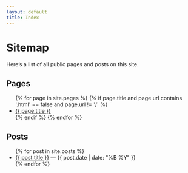 ```yaml
---
layout: default
title: Index
---
```


# Sitemap

Here’s a list of all public pages and posts on this site.

## Pages
<ul>
{% for page in site.pages %}
  {% if page.title and page.url contains '.html' == false and page.url != '/' %}
    <li><a href="{{ page.url | relative_url }}">{{ page.title }}</a></li>
  {% endif %}
{% endfor %}
</ul>

## Posts
<ul>
{% for post in site.posts %}
  <li><a href="{{ post.url | relative_url }}">{{ post.title }}</a> — {{ post.date | date: "%B %Y" }}</li>
{% endfor %}
</ul>
